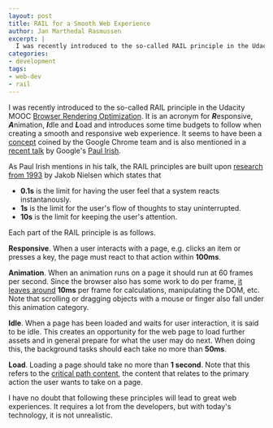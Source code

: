 ```yaml
---
layout: post
title: RAIL for a Smooth Web Experience
author: Jan Marthedal Rasmussen
excerpt: |
  I was recently introduced to the so-called RAIL principle in the Udacity MOOC Browser Rendering Optimization. It is an acronym for ***R***esponsive, ***A***nimation, ***I***dle and ***L***oad and introduces some time budgets to follow when creating a smooth and responsive web experience. It seems to have been a concept coined by the Google Chrome team and is also mentioned in a recent talk by Google's Paul Irish. [...]
categories:
- development
tags:
- web-dev
- rail
---
```

I was recently introduced to the so-called RAIL principle in the Udacity MOOC [Browser Rendering Optimization](https://www.udacity.com/course/browser-rendering-optimization--ud860). It is an acronym for ***R***esponsive, ***A***nimation, ***I***dle and ***L***oad and introduces some time budgets to follow when creating a smooth and responsive web experience. It seems to have been a [concept](https://docs.google.com/document/d/1bYMyE6NdiAupuwl7pWQfB-vOZBPSsXCv57hljLDMV8E/) coined by the Google Chrome team and is also mentioned in a [recent talk](https://youtu.be/2ksXo2_Lfl0) by Google's [Paul Irish](http://www.paulirish.com/).

As Paul Irish mentions in his talk, the RAIL principles are built upon [research from 1993](http://www.nngroup.com/articles/response-times-3-important-limits/) by Jakob Nielsen which states that

   * **0.1s** is the limit for having the user feel that a system reacts instantanously.
   * **1s** is the limit for the user's flow of thoughts to stay uninterrupted.
   * **10s** is the limit for keeping the user's attention.

Each part of the RAIL principle is as follows.

**Responsive**. When a user interacts with a page, e.g. clicks an item or presses a key, the page must react to that action within **100ms**.

**Animation**. When an animation runs on a page it should run at 60 frames per second. Since the browser also has some work to do per frame, [it leaves around](https://developers.google.com/web/fundamentals/performance/rendering/) **10ms** per frame for calculations, manipulating the DOM, etc. Note that scrolling or dragging objects with a mouse or finger also fall under this animation category.

**Idle**. When a page has been loaded and waits for user interaction, it is said to be idle. This creates an opportunity for the web page to load further assets and in general prepare for what the user may do next. When doing this, the background tasks should each take no more than **50ms**.

**Load**. Loading a page should take no more than **1 second**. Note that this refers to the [critical path content](https://developers.google.com/web/fundamentals/performance/critical-rendering-path/), the content that relates to the primary action the user wants to take on a page.

I have no doubt that following these principles will lead to great web experiences. It requires a lot from the developers, but with today's technology, it is not unrealistic.